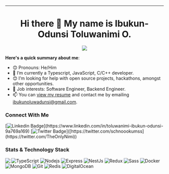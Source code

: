 
---



<h1 align="center">Hi there 👋 My name is Ibukun-Odunsi Toluwanimi O.
</h1>
<p align="center">
  <a href="https://github.com/DenverCoder1/readme-typing-svg"><img src="https://readme-typing-svg.herokuapp.com?lines=Software+Engineer;Backend+Developer;Smart+Contract%20|%20OOP%20;Always%20learning%20new%20things&center=true&width=500&height=50"></a>
</p>

<!-- #### I am currently a Back-End Software Engineer and aspiring Devops and Security enthusiast with a passion for videogames. -->

**Here's a quick summary about me**:
- 😊 Pronouns: He/Him
- 🌱 I’m currently a Typescript, JavaScript, C/C++ developer.
- 😊 I’m looking for help with open source projects, hackathons, amongst other opportunities.
- 💼 Job interests: Software Engineer, Backend Engineer.
- 📫 You can [view my resume](https://docs.google.com/document/d/1H2R6EIeDXhbrjmEruQIN1DE4SjSOU6ZB/edit?usp=sharing&ouid=116648695553061576370&rtpof=true&sd=true) and contact me by emailing ibukunoluwadunsi@gmail.com.

### Connect With Me
[![Linkedin Badge](https://img.shields.io/badge/-nimi-blue?style=for-the-badge&logo=Linkedin&logoColor=white&link=[https://www.linkedin.com/in/toluwanimi-ibukun-odunsi-9a769a169](https://www.linkedin.com/in/toluwanimi-ibukun-odunsi-9a769a169))](https://www.linkedin.com/in/toluwanimi-ibukun-odunsi-9a769a169) [![Twitter Badge](https://img.shields.io/badge/-@TheOnlyNimi-1ca0f1?style=for-the-badge&logo=twitter&logoColor=white&link=[https://twitter.com/TheOnlyNimi](https://twitter.com/TheOnlyNimi))]([https://twitter.com/schnoookumss](https://twitter.com/TheOnlyNimi))



### Stats & Technology Stack

<p>
  <!-- <img align="left" width="490" height="165" src="https://github-readme-stats.vercel.app/api/top-langs/?username=nimi-io&langs_count=10&layout=compact&theme=dark"/> -->
  <img align="left" src="https://github-readme-stats.vercel.app/api/top-langs/?username=nimi-io&langs_count=6&count_private=true&hide=php,c,Batchfile,Assembly,c%2B%2B,scss,go,makefile&layout=compact&theme=radical"/>
  <p>
<img alt="TypeScript" src="https://img.shields.io/badge/typescript%20-%23007ACC.svg?&style=for-the-badge&logo=typescript&logoColor=white" />   
<img alt="Nodejs" src="https://img.shields.io/badge/node.js%20-%2343853D.svg?&style=for-the-badge&logo=node.js&logoColor=white" />   
<img alt="Express" src="https://img.shields.io/badge/express.js%20-%23404d59.svg?&style=for-the-badge" />   
<img alt="NestJs" src="https://img.shields.io/badge/-NestJs-ea2845?style=for-the-badge&logo=nestjs&logoColor=white" />
<img alt="Redux" src="https://img.shields.io/badge/redux-%23593d88.svg?style=for-the-badge&logo=redux&logoColor=white"/>  

<img alt="Sass" src="https://img.shields.io/badge/sass%20-%23CC6699.svg?&style=for-the-badge&logo=sass&logoColor=white" />   
<!-- <img alt="TypeScript" src="https://img.shields.io/badge/-TypeScript-007ACC?style=for-the-badge&logo=typescript&logoColor=white" />    -->
<img alt="Docker" src="https://img.shields.io/badge/-Docker-46a2f1?style=for-the-badge&logo=docker&logoColor=white" />
<!-- <img src="https://img.shields.io/badge/html5%20-%23E34F26.svg?&style=for-the-badge&logo=html5&logoColor=white" />    -->
<img alt="MongoDB" src="https://img.shields.io/badge/MongoDB-%234ea94b.svg?&style=for-the-badge&logo=mongodb&logoColor=white" />  
 <img alt="Git" src="https://img.shields.io/badge/git-%23F05033.svg?style=for-the-badge&logo=git&logoColor=white"/> 
<img alt="Redis" src="https://img.shields.io/badge/redis-%23DD0031.svg?style=for-the-badge&logo=redis&logoColor=white"/>
<img alt="DigitalOcean" src="https://img.shields.io/badge/DigitalOcean-droplet%20.svg?style=for-the-badge&logo=digitalocean&"/>

  </p>
</p>

<!-- 
https://img.shields.io/badge/DigitalOcean-droplet%20status-blue?logo=digitalocean&style=flat

<p>

</p> -->

<!-- <br />




